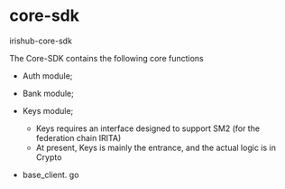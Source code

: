 # core-sdk
irishub-core-sdk


The Core-SDK contains the following core functions

- Auth module;

- Bank module;

- Keys module;
    - Keys requires an interface designed to support SM2 (for the federation chain IRITA)
    - At present, Keys is mainly the entrance, and the actual logic is in Crypto
-  base_client. go

